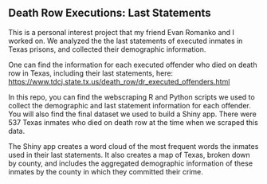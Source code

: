 ## Death Row Executions: Last Statements

This is a personal interest project that my friend Evan Romanko and I worked on. We analyzed the the last statements of executed inmates in Texas prisons, and collected their demographic information. 

One can find the information for each executed offender who died on death row in Texas, including their last statements, here:
https://www.tdcj.state.tx.us/death_row/dr_executed_offenders.html

In this repo, you can find the webscraping R and Python scripts we used to collect the demographic and last statement information for each offender. You will also find the final dataset we used to build a Shiny app. There were 537 Texas inmates who died on death row at the time when we scraped this data.

The Shiny app creates a word cloud of the most frequent words the inmates used in their last statements. It also creates a map of Texas, broken down by county, and includes the aggregated demographic information of these inmates by the county in which they committed their crime.
